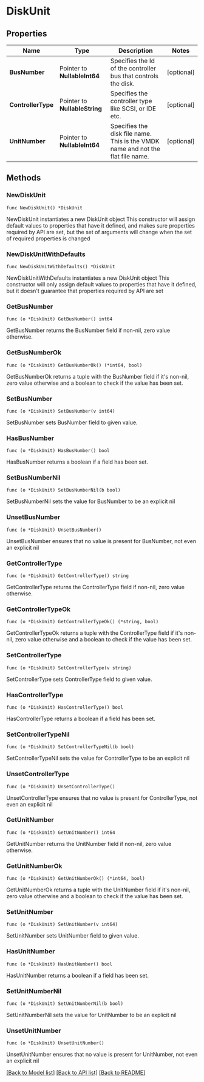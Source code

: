 # DiskUnit

## Properties

Name | Type | Description | Notes
------------ | ------------- | ------------- | -------------
**BusNumber** | Pointer to **NullableInt64** | Specifies the Id of the controller bus that controls the disk. | [optional] 
**ControllerType** | Pointer to **NullableString** | Specifies the controller type like SCSI, or IDE etc. | [optional] 
**UnitNumber** | Pointer to **NullableInt64** | Specifies the disk file name. This is the VMDK name and not the flat file name. | [optional] 

## Methods

### NewDiskUnit

`func NewDiskUnit() *DiskUnit`

NewDiskUnit instantiates a new DiskUnit object
This constructor will assign default values to properties that have it defined,
and makes sure properties required by API are set, but the set of arguments
will change when the set of required properties is changed

### NewDiskUnitWithDefaults

`func NewDiskUnitWithDefaults() *DiskUnit`

NewDiskUnitWithDefaults instantiates a new DiskUnit object
This constructor will only assign default values to properties that have it defined,
but it doesn't guarantee that properties required by API are set

### GetBusNumber

`func (o *DiskUnit) GetBusNumber() int64`

GetBusNumber returns the BusNumber field if non-nil, zero value otherwise.

### GetBusNumberOk

`func (o *DiskUnit) GetBusNumberOk() (*int64, bool)`

GetBusNumberOk returns a tuple with the BusNumber field if it's non-nil, zero value otherwise
and a boolean to check if the value has been set.

### SetBusNumber

`func (o *DiskUnit) SetBusNumber(v int64)`

SetBusNumber sets BusNumber field to given value.

### HasBusNumber

`func (o *DiskUnit) HasBusNumber() bool`

HasBusNumber returns a boolean if a field has been set.

### SetBusNumberNil

`func (o *DiskUnit) SetBusNumberNil(b bool)`

 SetBusNumberNil sets the value for BusNumber to be an explicit nil

### UnsetBusNumber
`func (o *DiskUnit) UnsetBusNumber()`

UnsetBusNumber ensures that no value is present for BusNumber, not even an explicit nil
### GetControllerType

`func (o *DiskUnit) GetControllerType() string`

GetControllerType returns the ControllerType field if non-nil, zero value otherwise.

### GetControllerTypeOk

`func (o *DiskUnit) GetControllerTypeOk() (*string, bool)`

GetControllerTypeOk returns a tuple with the ControllerType field if it's non-nil, zero value otherwise
and a boolean to check if the value has been set.

### SetControllerType

`func (o *DiskUnit) SetControllerType(v string)`

SetControllerType sets ControllerType field to given value.

### HasControllerType

`func (o *DiskUnit) HasControllerType() bool`

HasControllerType returns a boolean if a field has been set.

### SetControllerTypeNil

`func (o *DiskUnit) SetControllerTypeNil(b bool)`

 SetControllerTypeNil sets the value for ControllerType to be an explicit nil

### UnsetControllerType
`func (o *DiskUnit) UnsetControllerType()`

UnsetControllerType ensures that no value is present for ControllerType, not even an explicit nil
### GetUnitNumber

`func (o *DiskUnit) GetUnitNumber() int64`

GetUnitNumber returns the UnitNumber field if non-nil, zero value otherwise.

### GetUnitNumberOk

`func (o *DiskUnit) GetUnitNumberOk() (*int64, bool)`

GetUnitNumberOk returns a tuple with the UnitNumber field if it's non-nil, zero value otherwise
and a boolean to check if the value has been set.

### SetUnitNumber

`func (o *DiskUnit) SetUnitNumber(v int64)`

SetUnitNumber sets UnitNumber field to given value.

### HasUnitNumber

`func (o *DiskUnit) HasUnitNumber() bool`

HasUnitNumber returns a boolean if a field has been set.

### SetUnitNumberNil

`func (o *DiskUnit) SetUnitNumberNil(b bool)`

 SetUnitNumberNil sets the value for UnitNumber to be an explicit nil

### UnsetUnitNumber
`func (o *DiskUnit) UnsetUnitNumber()`

UnsetUnitNumber ensures that no value is present for UnitNumber, not even an explicit nil

[[Back to Model list]](../README.md#documentation-for-models) [[Back to API list]](../README.md#documentation-for-api-endpoints) [[Back to README]](../README.md)


